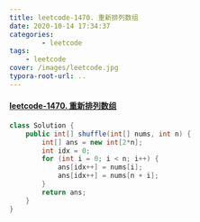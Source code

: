```yaml
---
title: leetcode-1470. 重新排列数组
date: 2020-10-14 17:34:37
categories: 
		- leetcode
tags: 
	- leetcode
cover: /images/leetcode.jpg
typora-root-url: ..
---
```


#### [leetcode-1470. 重新排列数组](https://leetcode-cn.com/problems/shuffle-the-array/)

```java
class Solution {
    public int[] shuffle(int[] nums, int n) {
        int[] ans = new int[2*n];
        int idx = 0;
        for (int i = 0; i < n; i++) {
            ans[idx++] = nums[i];
            ans[idx++] = nums[n + i];
        }
        return ans;
    }
}
```


